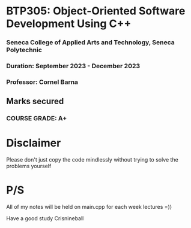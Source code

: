 # BTP305: Object-Oriented Software Development Using C++
### Seneca College of Applied Arts and Technology, Seneca Polytechnic<br />
### Duration: September 2023 - December 2023<br />
### Professor: Cornel Barna <br />


## Marks secured


### COURSE GRADE: A+

# Disclaimer
Please don't just copy the code mindlessly without trying to solve the problems yourself

# P/S
All of my notes will be held on main.cpp for each week lectures =))

Have a good study
Crisnineball
